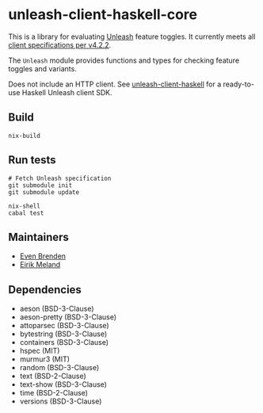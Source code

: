# unleash-client-haskell-core

This is a library for evaluating [Unleash](https://www.getunleash.io/) feature toggles. It currently meets all [client specifications per v4.2.2](https://github.com/Unleash/client-specification/releases/tag/v4.2.2).

The `Unleash` module provides functions and types for checking feature toggles and variants.

Does not include an HTTP client. See [unleash-client-haskell](https://github.com/finn-no/unleash-client-haskell) for a ready-to-use Haskell Unleash client SDK.

## Build

```
nix-build
```

## Run tests

```
# Fetch Unleash specification
git submodule init
git submodule update

nix-shell
cabal test
```

## Maintainers

- [Even Brenden](mailto:uch@anythingexternal.com)
- [Eirik Meland](mailto:eirik.meland@gmail.com)

## Dependencies

- aeson (BSD-3-Clause)
- aeson-pretty (BSD-3-Clause)
- attoparsec (BSD-3-Clause)
- bytestring (BSD-3-Clause)
- containers (BSD-3-Clause)
- hspec (MIT)
- murmur3 (MIT)
- random (BSD-3-Clause)
- text (BSD-2-Clause)
- text-show (BSD-3-Clause)
- time (BSD-2-Clause)
- versions (BSD-3-Clause)
